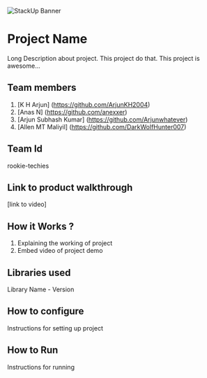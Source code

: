 ![StackUp Banner]([https://tinkerhub.frappe.cloud/files/stackup%20banner.jpeg])
# Project Name
Long Description about project. This project do that. This project is awesome...
## Team members
1. [K H Arjun] (https://github.com/ArjunKH2004)
2. [Anas N] (https://github.com/anexxer)
3. [Arjun Subhash Kumar] (https://github.com/Arjunwhatever)
4. [Allen MT Maliyil] (https://github.com/DarkWolfHunter007)
## Team Id
rookie-techies
## Link to product walkthrough
[link to video]
## How it Works ?
1. Explaining the working of project
2. Embed video of project demo
## Libraries used
Library Name - Version
## How to configure
Instructions for setting up project
## How to Run
Instructions for running
